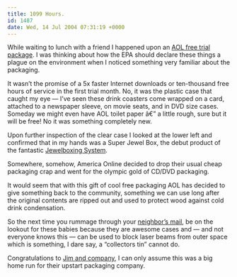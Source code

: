```yaml
---
title: 1099 Hours.
id: 1487
date: Wed, 14 Jul 2004 07:31:19 +0000
---
```


While waiting to lunch with a friend I happened upon an [<span class="caps">AOL</span> free trial package](http://www.aolcollecting.com/). I was thinking about how the <span class="caps">EPA</span> should declare these things a plague on the environment when I noticed something very familiar about the packaging.  

It wasn’t the promise of a 5x faster Internet downloads or ten-thousand free hours of service in the first trial month. No, it was the plastic case that caught my eye — I’ve seen these drink coasters come wrapped on a card, attached to a newspaper sleeve, on movie seats, and in <span class="caps">DVD</span> size cases. Someday we might even have <span class="caps">AOL</span> toilet paper â€” a little rough, sure but it will be free! No it was something completely new.  

Upon further inspection of the clear case I looked at the lower left and confirmed that in my hands was a Super Jewel Box, the debut product of the fantastic [Jewelboxing System](http://www.jewelboxing.com/).  

Somewhere, somehow, America Online decided to drop their usual cheap packaging crap and went for the olympic gold of <span class="caps">CD/DVD</span> packaging.  

It would seem that with this gift of cool free packaging <span class="caps">AOL</span> has decided to give something back to the community, something we can use long after the original contents are ripped out and used to protect wood against cold drink condensation.  

So the next time you rummage through your [neighbor’s mail](http://www.nomoreaolcds.com/), be on the lookout for these babies because they are awesome cases and — and not everyone knows this — can be used to block laser beams from outer space which is something, I dare say, a “collectors tin” cannot do.  

Congratulations to [Jim and company](http://www.coudal.com/), I can only assume this was a big home run for their upstart packaging company.





